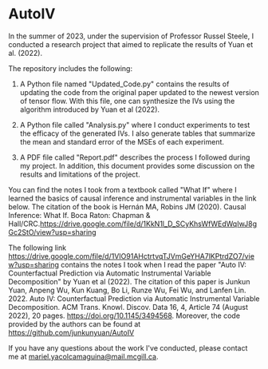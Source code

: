 # AutoIV




In the summer of 2023, under the supervision of Professor Russel Steele, I conducted a research project that aimed to replicate the results of Yuan et al. (2022). 

The repository includes the following:

1. A Python file named "Updated_Code.py" contains the results of updating the code from the original paper updated to the newest version of tensor flow. With this file, one can synthesize the IVs using the algorithm introduced by Yuan et al (2022). 

2. A Python file called "Analysis.py" where I conduct experiments to test the efficacy of the generated IVs. I also generate tables that summarize the mean and standard error of the MSEs of each experiment.

3. A PDF file called "Report.pdf" describes the process I followed during my project. In addition, this document provides some discussion on the results and limitations of the project.

You can find the notes I took from a textbook called "What If" where I learned the basics of causal inference and instrumental variables in the link below. The citation of the book is Hernán MA, Robins JM (2020). Causal Inference: What If. Boca Raton: Chapman & Hall/CRC.https://drive.google.com/file/d/1KkN1l_D_SCyKhsWfWEdWqIwJ8gGc2StO/view?usp=sharing 

The following link https://drive.google.com/file/d/1VIO91AHctrtvqTJVmGeYHA7lKPtrdZO7/view?usp=sharing contains the notes I took when I read the paper "Auto IV: Counterfactual Prediction via Automatic Instrumental Variable Decomposition" by Yuan et al (2022). The citation of this paper is Junkun Yuan, Anpeng Wu, Kun Kuang, Bo Li, Runze Wu, Fei Wu, and Lanfen Lin. 2022. Auto IV: Counterfactual Prediction via Automatic Instrumental Variable Decomposition. ACM Trans. Knowl. Discov. Data 16, 4, Article 74 (August 2022), 20 pages. https://doi.org/10.1145/3494568. Moreover, the code provided by the authors can be found at https://github.com/junkunyuan/AutoIV 

If you have any questions about the work I've conducted, please contact me at mariel.yacolcamaguina@mail.mcgill.ca.
